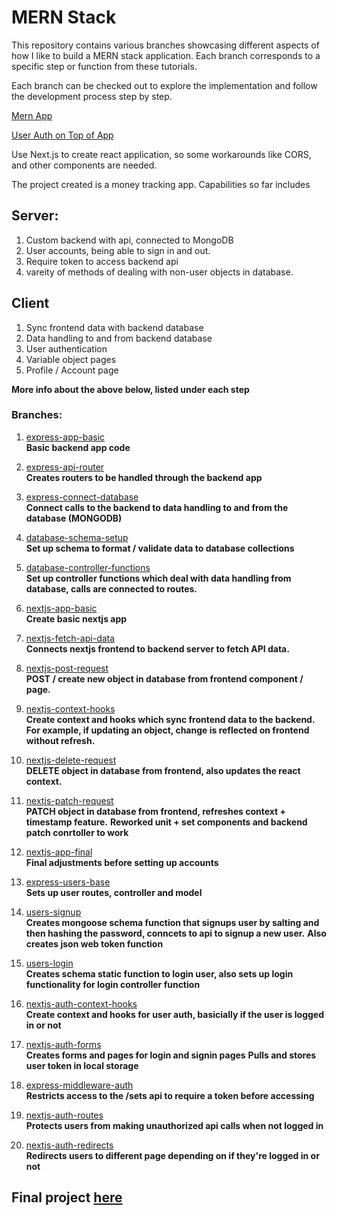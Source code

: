 # MERN Stack

This repository contains various branches showcasing different aspects of how I like to build a MERN stack application. Each branch corresponds to a specific step or function from these tutorials.

Each branch can be checked out to explore the implementation and follow the development process step by step.

[Mern App](https://www.youtube.com/watch?v=8DploTqLstE&list=PL4cUxeGkcC9iJ_KkrkBZWZRHVwnzLIoUE&index=2)

[User Auth on Top of App](https://www.youtube.com/watch?v=WsRBmwNkv3Q&list=PL4cUxeGkcC9g8OhpOZxNdhXggFz2lOuCT)

Use Next.js to create react application, so some workarounds like CORS, and other components are needed.

The project created is a money tracking app. Capabilities so far includes

## Server:
1. Custom backend with api, connected to MongoDB
2. User accounts, being able to sign in and out.
3. Require token to access backend api
4. vareity of methods of dealing with non-user objects in database.

## Client
1. Sync frontend data with backend database
2. Data handling to and from backend database
3. User authentication
4. Variable object pages
5. Profile / Account page

**More info about the above below, listed under each step**

### Branches:

1. [express-app-basic](https://github.com/jackathang/MERN-Stack/tree/express-app-basic)  
   **Basic backend app code**

2. [express-api-router](https://github.com/jackathang/MERN-Stack/tree/express-api-router)  
   **Creates routers to be handled through the backend app**

3. [express-connect-database](https://github.com/jackathang/MERN-Stack/tree/express-connect-database)  
   **Connect calls to the backend to data handling to and from the database (MONGODB)**

4. [database-schema-setup](https://github.com/jackathang/MERN-Stack/tree/database-schema-setup)  
   **Set up schema to format / validate data to database collections**

5. [database-controller-functions](https://github.com/jackathang/MERN-Stack/tree/database-controller-functions)  
   **Set up controller functions which deal with data handling from database, calls are connected to routes.**

6. [nextjs-app-basic](https://github.com/jackathang/MERN-Stack/tree/nextjs-app-basic)  
   **Create basic nextjs app**

7. [nextjs-fetch-api-data](https://github.com/jackathang/MERN-Stack/tree/nextjs-fetch-api-data)  
   **Connects nextjs frontend to backend server to fetch API data.**

8. [nextjs-post-request](https://github.com/jackathang/MERN-Stack/tree/nextjs-post-request)  
   **POST / create new object in database from frontend component / page.**

9. [nextjs-context-hooks](https://github.com/jackathang/MERN-Stack/tree/nextjs-context-hooks)  
   **Create context and hooks which sync frontend data to the backend. For example, if updating an object, change is reflected on frontend without refresh.**

10. [nextjs-delete-request](https://github.com/jackathang/MERN-Stack/tree/nextjs-delete-request)  
    **DELETE object in database from frontend, also updates the react context.**

11. [nextjs-patch-request](https://github.com/jackathang/MERN-Stack/tree/nextjs-patch-request)  
    **PATCH object in database from frontend, refreshes context + timestamp feature.**
    **Reworked unit + set components and backend patch conrtoller to work**

11. [nextjs-app-final](https://github.com/jackathang/MERN-Stack/tree/nextjs-app-final)  
    **Final adjustments before setting up accounts**

12. [express-users-base](https://github.com/jackathang/MERN-Stack/tree/express-users-base)  
    **Sets up user routes, controller and model**

13. [users-signup](https://github.com/jackathang/MERN-Stack/tree/users-signup)  
    **Creates mongoose schema function that signups user by salting and then hashing the password, conncets to api to signup a new user.**
    **Also creates json web token function**

14. [users-login](https://github.com/jackathang/MERN-Stack/tree/users-login)  
    **Creates schema static function to login user, also sets up login functionality for login controller function**

15. [nextjs-auth-context-hooks](https://github.com/jackathang/MERN-Stack/tree/nextjs-auth-context-hookss)  
   **Create context and hooks for user auth, basicially if the user is logged in or not**

16. [nextjs-auth-forms](https://github.com/jackathang/MERN-Stack/tree/nextjs-auth-forms)  
   **Creates forms and pages for login and signin pages**
   **Pulls and stores user token in local storage**

17. [express-middleware-auth](https://github.com/jackathang/MERN-Stack/tree/express-middleware-auth)  
   **Restricts access to the /sets api to require a token before accessing**

18. [nextjs-auth-routes](https://github.com/jackathang/MERN-Stack/tree/nextjs-auth-routes)  
   **Protects users from making unauthorized api calls when not logged in**

19. [nextjs-auth-redirects](https://github.com/jackathang/MERN-Stack/tree/nextjs-auth-redirects)  
   **Redirects users to different page depending on if they're logged in or not**

## Final project [here](https://github.com/jackathang/MERN-Stack)

<!-- https://www.youtube.com/watch?v=fYaduF4iUSQ&list=PL4cUxeGkcC9g8OhpOZxNdhXggFz2lOuCT&index=17 -->
